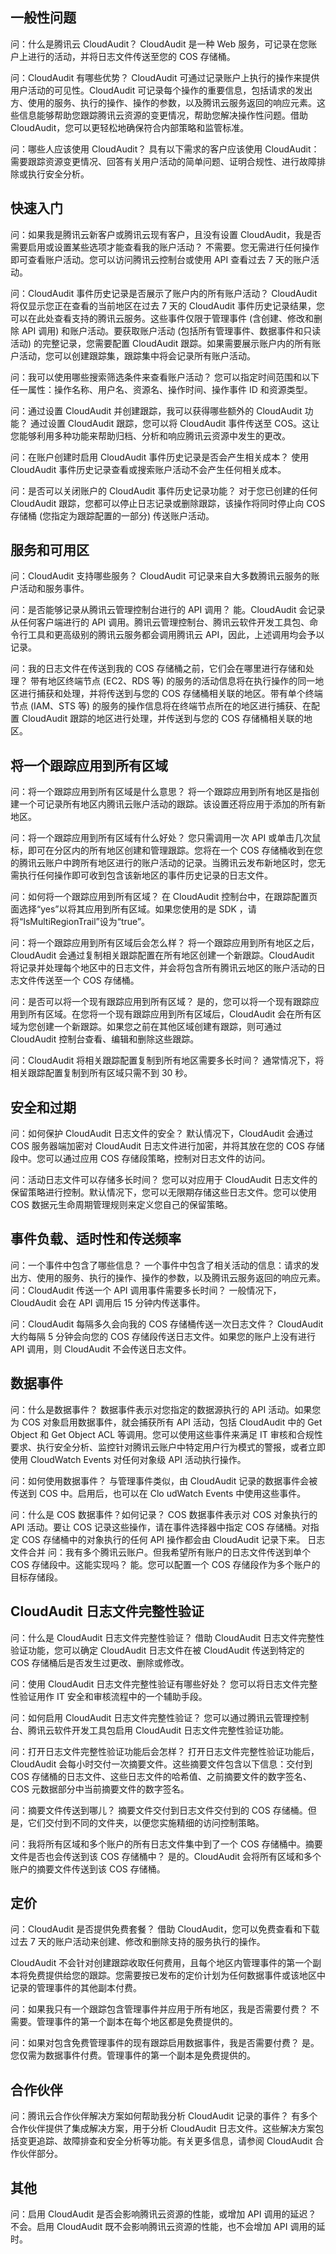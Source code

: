 ## 一般性问题
问：什么是腾讯云 CloudAudit？
CloudAudit 是一种 Web 服务，可记录在您账户上进行的活动，并将日志文件传送至您的 COS 存储桶。

问：CloudAudit 有哪些优势？
CloudAudit 可通过记录账户上执行的操作来提供用户活动的可见性。CloudAudit 可记录每个操作的重要信息，包括请求的发出方、使用的服务、执行的操作、操作的参数，以及腾讯云服务返回的响应元素。这些信息能够帮助您跟踪腾讯云资源的变更情况，帮助您解决操作性问题。借助 CloudAudit，您可以更轻松地确保符合内部策略和监管标准。

问：哪些人应该使用 CloudAudit？
具有以下需求的客户应该使用 CloudAudit：需要跟踪资源变更情况、回答有关用户活动的简单问题、证明合规性、进行故障排除或执行安全分析。

## 快速入门
问：如果我是腾讯云新客户或腾讯云现有客户，且没有设置 CloudAudit，我是否需要启用或设置某些选项才能查看我的账户活动？
不需要。您无需进行任何操作即可查看账户活动。您可以访问腾讯云控制台或使用 API 查看过去 7 天的账户活动。

问：CloudAudit 事件历史记录是否展示了账户内的所有账户活动？
CloudAudit 将仅显示您正在查看的当前地区在过去 7 天的 CloudAudit 事件历史记录结果，您可以在此处查看支持的腾讯云服务。这些事件仅限于管理事件 (含创建、修改和删除 API 调用) 和账户活动。要获取账户活动 (包括所有管理事件、数据事件和只读活动) 的完整记录，您需要配置 CloudAudit 跟踪。如果需要展示账户内的所有账户活动，您可以创建跟踪集，跟踪集中将会记录所有账户活动。

问：我可以使用哪些搜索筛选条件来查看账户活动？
您可以指定时间范围和以下任一属性：操作名称、用户名、资源名、操作时间、操作事件 ID 和资源类型。

问：通过设置 CloudAudit 并创建跟踪，我可以获得哪些额外的 CloudAudit 功能？
通过设置 CloudAudit 跟踪，您可以将 CloudAudit 事件传送至 COS。这让您能够利用多种功能来帮助归档、分析和响应腾讯云资源中发生的更改。

问：在账户创建时启用 CloudAudit 事件历史记录是否会产生相关成本？
使用 CloudAudit 事件历史记录查看或搜索账户活动不会产生任何相关成本。

问：是否可以关闭账户的 CloudAudit 事件历史记录功能？
对于您已创建的任何 CloudAudit 跟踪，您都可以停止日志记录或删除跟踪，该操作将同时停止向 COS 存储桶 (您指定为跟踪配置的一部分) 传送账户活动。

## 服务和可用区
问：CloudAudit 支持哪些服务？
CloudAudit 可记录来自大多数腾讯云服务的账户活动和服务事件。

问：是否能够记录从腾讯云管理控制台进行的 API 调用？
能。CloudAudit 会记录从任何客户端进行的 API 调用。腾讯云管理控制台、腾讯云软件开发工具包、命令行工具和更高级别的腾讯云服务都会调用腾讯云 API，因此，上述调用均会予以记录。


问：我的日志文件在传送到我的 COS 存储桶之前，它们会在哪里进行存储和处理？
带有地区终端节点 (EC2、RDS 等) 的服务的活动信息将在执行操作的同一地区进行捕获和处理，并将传送到与您的 COS 存储桶相关联的地区。带有单个终端节点 (IAM、STS 等) 的服务的操作信息将在终端节点所在的地区进行捕获、在配置 CloudAudit 跟踪的地区进行处理，并传送到与您的 COS 存储桶相关联的地区。
## 将一个跟踪应用到所有区域
问：将一个跟踪应用到所有区域是什么意思？
将一个跟踪应用到所有地区是指创建一个可记录所有地区内腾讯云账户活动的跟踪。该设置还将应用于添加的所有新地区。

问：将一个跟踪应用到所有区域有什么好处？
您只需调用一次 API 或单击几次鼠标，即可在分区内的所有地区创建和管理跟踪。您将在一个 COS 存储桶收到在您的腾讯云账户中跨所有地区进行的账户活动的记录。当腾讯云发布新地区时，您无需执行任何操作即可收到包含该新地区的事件历史记录的日志文件。

问：如何将一个跟踪应用到所有区域？
在 CloudAudit 控制台中，在跟踪配置页面选择“yes”以将其应用到所有区域。如果您使用的是 SDK ，请将“IsMultiRegionTrail”设为“true”。

问：将一个跟踪应用到所有区域后会怎么样？
将一个跟踪应用到所有地区之后，CloudAudit 会通过复制相关跟踪配置在所有地区创建一个新跟踪。CloudAudit 将记录并处理每个地区中的日志文件，并会将包含所有腾讯云地区的账户活动的日志文件传送至一个 COS 存储桶。

问：是否可以将一个现有跟踪应用到所有区域？
是的，您可以将一个现有跟踪应用到所有区域。在您将一个现有跟踪应用到所有区域后，CloudAudit 会在所有区域为您创建一个新跟踪。如果您之前在其他区域创建有跟踪，则可通过 CloudAudit 控制台查看、编辑和删除这些跟踪。

问：CloudAudit 将相关跟踪配置复制到所有地区需要多长时间？
通常情况下，将相关跟踪配置复制到所有区域只需不到 30 秒。

## 安全和过期
问：如何保护 CloudAudit 日志文件的安全？
默认情况下，CloudAudit 会通过 COS 服务器端加密对 CloudAudit 日志文件进行加密，并将其放在您的 COS 存储段中。您可以通过应用 COS  存储段策略，控制对日志文件的访问。

问：活动日志文件可以存储多长时间？
您可以对应用于 CloudAudit 日志文件的保留策略进行控制。默认情况下，您可以无限期存储这些日志文件。您可以使用 COS 数据元生命周期管理规则来定义您自己的保留策略。

## 事件负载、适时性和传送频率
问：一个事件中包含了哪些信息？
一个事件中包含了相关活动的信息：请求的发出方、使用的服务、执行的操作、操作的参数，以及腾讯云服务返回的响应元素。
问：CloudAudit 传送一个 API 调用事件需要多长时间？
一般情况下，CloudAudit 会在 API 调用后 15 分钟内传送事件。

问：CloudAudit 每隔多久会向我的 COS 存储桶传送一次日志文件？
CloudAudit 大约每隔 5 分钟会向您的 COS 存储段传送日志文件。如果您的账户上没有进行 API 调用，则 CloudAudit 不会传送日志文件。


## 数据事件
问：什么是数据事件？
数据事件表示对您指定的数据源执行的 API 活动。如果您为 COS 对象启用数据事件，就会捕获所有 API 活动，包括 CloudAudit 中的 Get Object 和 Get Object ACL 等调用。您可以使用这些事件来满足 IT 审核和合规性要求、执行安全分析、监控针对腾讯云账户中特定用户行为模式的警报，或者立即使用 CloudWatch Events 对任何对象级 API 活动执行操作。

问：如何使用数据事件？
与管理事件类似，由 CloudAudit 记录的数据事件会被传送到 COS 中。启用后，也可以在 Clo udWatch Events 中使用这些事件。

问：什么是 COS 数据事件？如何记录？
COS 数据事件表示对 COS 对象执行的 API 活动。要让 COS 记录这些操作，请在事件选择器中指定 COS 存储桶。对指定 COS 存储桶中的对象执行的任何 API 操作都会由 CloudAudit 记录下来。
日志文件合并
问：我有多个腾讯云账户。但我希望所有账户的日志文件传送到单个 COS 存储段中。这能实现吗？
能。您可以配置一个 COS 存储段作为多个账户的目标存储段。


## CloudAudit 日志文件完整性验证
问：什么是 CloudAudit 日志文件完整性验证？
借助 CloudAudit 日志文件完整性验证功能，您可以确定 CloudAudit 日志文件在被 CloudAudit 传送到特定的 COS 存储桶后是否发生过更改、删除或修改。

问：使用 CloudAudit 日志文件完整性验证有哪些好处？
您可以将日志文件完整性验证用作 IT 安全和审核流程中的一个辅助手段。

问：如何启用 CloudAudit 日志文件完整性验证？
您可以通过腾讯云管理控制台、腾讯云软件开发工具包启用 CloudAudit 日志文件完整性验证功能。

问：打开日志文件完整性验证功能后会怎样？
打开日志文件完整性验证功能后，CloudAudit 会每小时交付一次摘要文件。这些摘要文件包含以下信息：交付到 COS  存储桶的日志文件、这些日志文件的哈希值、之前摘要文件的数字签名、COS 元数据部分中当前摘要文件的数字签名。

问：摘要文件传送到哪儿？
摘要文件交付到日志文件交付到的 COS 存储桶。但是，它们交付到不同的文件夹，以便您实施精细的访问控制策略。


问：我将所有区域和多个账户的所有日志文件集中到了一个 COS 存储桶中。摘要文件是否也会传送到该 COS 存储桶中？
是的。CloudAudit 会将所有区域和多个账户的摘要文件传送到该 COS 存储桶。

## 定价
问：CloudAudit 是否提供免费套餐？ 
借助 CloudAudit，您可以免费查看和下载过去 7 天的账户活动来创建、修改和删除支持的服务执行的操作。

CloudAudit 不会针对创建跟踪收取任何费用，且每个地区内管理事件的第一个副本将免费提供给您的跟踪。您需要按已发布的定价计划为任何数据事件或该地区中记录的管理事件的其他副本付费。

问：如果我只有一个跟踪包含管理事件并应用于所有地区，我是否需要付费？
不需要。管理事件的第一个副本在每个地区都是免费提供的。

问：如果对包含免费管理事件的现有跟踪启用数据事件，我是否需要付费？
是。您仅需为数据事件付费。管理事件的第一个副本是免费提供的。

## 合作伙伴
问：腾讯云合作伙伴解决方案如何帮助我分析 CloudAudit 记录的事件？
有多个合作伙伴提供了集成解决方案，用于分析 CloudAudit 日志文件。这些解决方案包括变更追踪、故障排查和安全分析等功能。有关更多信息，请参阅 CloudAudit 合作伙伴部分。

## 其他
问：启用 CloudAudit 是否会影响腾讯云资源的性能，或增加 API 调用的延迟？
不会。启用 CloudAudit 既不会影响腾讯云资源的性能，也不会增加 API 调用的延时。